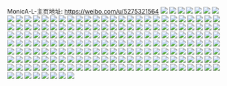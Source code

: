 MonicA-L-主页地址: https://weibo.com/u/5275321564 
![](https://wx4.sinaimg.cn/mw2000/005L0I7Ggy1h8vdkjvavuj31400u0q9m.jpg) 
![](https://wx4.sinaimg.cn/mw2000/005L0I7Ggy1h8varmbidsj31400u014k.jpg) 
![](https://wx4.sinaimg.cn/mw2000/005L0I7Ggy1h8rygnsij1j31640u0gu2.jpg) 
![](https://wx4.sinaimg.cn/mw2000/005L0I7Gly1h8mfd0wa20j31sc2dsts3.jpg) 
![](https://wx4.sinaimg.cn/mw2000/005L0I7Gly1h8mfcq9cv2j30zn18rwkm.jpg) 
![](https://wx4.sinaimg.cn/mw2000/005L0I7Gly1h8mfcly7tjj31ou2dshdt.jpg) 
![](https://wx4.sinaimg.cn/mw2000/005L0I7Gly1h8mfcwuzq8j31sc2dsnhy.jpg) 
![](https://wx4.sinaimg.cn/mw2000/005L0I7Gly1h8itqo6ylij31sc2dsqv5.jpg) 
![](https://wx4.sinaimg.cn/mw2000/005L0I7Gly1h8itmre4jjj31sc29db2a.jpg) 
![](https://wx4.sinaimg.cn/mw2000/005L0I7Gly1h8hl2lsdo0j31sc2dsb2b.jpg) 
![](https://wx4.sinaimg.cn/mw2000/005L0I7Gly1h7coa0yeohj30wb0u040t.jpg) 
![](https://wx4.sinaimg.cn/mw2000/005L0I7Gly1h7c6ga4j2ij30u018q0x4.jpg) 
![](https://wx4.sinaimg.cn/mw2000/005L0I7Gly1h7c6gaq2slj30u01400us.jpg) 
![](https://wx4.sinaimg.cn/mw2000/005L0I7Gly1h7c6gcjgy0j30u012mgtc.jpg) 
![](https://wx4.sinaimg.cn/mw2000/005L0I7Gly1h76at3kz5hj30u01400u4.jpg) 
![](https://wx4.sinaimg.cn/mw2000/005L0I7Gly1h76alg4vu8j31660u0tav.jpg) 
![](https://wx4.sinaimg.cn/mw2000/005L0I7Gly1h76alfdibgj31400u0n4x.jpg) 
![](https://wx4.sinaimg.cn/mw2000/005L0I7Gly1h76ap1kl2ej30u0140tgx.jpg) 
![](https://wx4.sinaimg.cn/mw2000/005L0I7Gly1h6ulk5m4e1j30u014yq5m.jpg) 
![](https://wx4.sinaimg.cn/mw2000/005L0I7Gly1h6ulk6fn48j30u01hc478.jpg) 
![](https://wx4.sinaimg.cn/mw2000/005L0I7Gly1h6ulk75cxuj30u016kqbk.jpg) 
![](https://wx4.sinaimg.cn/mw2000/005L0I7Gly1h6ulkaiwr3j30u0166akk.jpg) 
![](https://wx4.sinaimg.cn/mw2000/005L0I7Gly1h6ulkc29x1j30u017e7eh.jpg) 
![](https://wx4.sinaimg.cn/mw2000/005L0I7Gly1h51zpiae8dj323t2tu1kz.jpg) 
![](https://wx4.sinaimg.cn/mw2000/005L0I7Gly1h51zpg4zvsj31sc2dskjl.jpg) 
![](https://wx4.sinaimg.cn/mw2000/005L0I7Gly1h51zpror1gj31mf28j4qq.jpg) 
![](https://wx4.sinaimg.cn/mw2000/005L0I7Gly1h51zpsx5a6j31qa2af7ti.jpg) 
![](https://wx4.sinaimg.cn/mw2000/005L0I7Gly1h51zpz394oj31sc2dskjm.jpg) 
![](https://wx4.sinaimg.cn/mw2000/005L0I7Gly1h51rzqw719j32yp2yp4qr.jpg) 
![](https://wx4.sinaimg.cn/mw2000/005L0I7Gly1h51rzozqlij31kz21h7wh.jpg) 
![](https://wx4.sinaimg.cn/mw2000/005L0I7Gly1h5208r5ixtj31sc2dshdu.jpg) 
![](https://wx4.sinaimg.cn/mw2000/005L0I7Gly1h520de2kj5j32c0340npd.jpg) 
![](https://wx4.sinaimg.cn/mw2000/005L0I7Gly1h5208vyrp6j324g2xw7wj.jpg) 
![](https://wx4.sinaimg.cn/mw2000/005L0I7Gly1h520dfexj3j32h42h44qp.jpg) 
![](https://wx4.sinaimg.cn/mw2000/005L0I7Gly1h520hn96p3j30zk1beal3.jpg) 
![](https://wx4.sinaimg.cn/mw2000/005L0I7Ggy1h4tlibcw8kj31ko23kb2b.jpg) 
![](https://wx4.sinaimg.cn/mw2000/005L0I7Ggy1h4tli973jvj31w32ilkjm.jpg) 
![](https://wx4.sinaimg.cn/mw2000/005L0I7Ggy1h4tlidt3tbj31sc2dsnpf.jpg) 
![](https://wx4.sinaimg.cn/mw2000/005L0I7Ggy1h4tli8609dj32c034xx6p.jpg) 
![](https://wx4.sinaimg.cn/mw2000/005L0I7Ggy1h4tlilcbhvj30zk1beap3.jpg) 
![](https://wx4.sinaimg.cn/mw2000/005L0I7Ggy1h4tlom67yoj32c0340hdw.jpg) 
![](https://wx4.sinaimg.cn/mw2000/005L0I7Gly1h32deaaywej328m2s7u0x.jpg) 
![](https://wx4.sinaimg.cn/mw2000/005L0I7Gly1h32dei63imj32c02d0hdu.jpg) 
![](https://wx4.sinaimg.cn/mw2000/005L0I7Gly1h32delvyu8j32c02u8hdu.jpg) 
![](https://wx4.sinaimg.cn/mw2000/005L0I7Gly1h32dedxz8qj32z72c0hdu.jpg) 
![](https://wx4.sinaimg.cn/mw2000/005L0I7Gly1h32devis9sj31sc2dse81.jpg) 
![](https://wx4.sinaimg.cn/mw2000/005L0I7Gly1h32dfascioj33402c0x6q.jpg) 
![](https://wx4.sinaimg.cn/mw2000/005L0I7Gly1h32df32wo3j32c02c0b2b.jpg) 
![](https://wx4.sinaimg.cn/mw2000/005L0I7Gly1h2vh50qyalj31qh29v7wi.jpg) 
![](https://wx4.sinaimg.cn/mw2000/005L0I7Gly1h1xmp2emhlj31sc2dskjl.jpg) 
![](https://wx4.sinaimg.cn/mw2000/005L0I7Gly1h1xmp2vq8uj31sc2dstwi.jpg) 
![](https://wx4.sinaimg.cn/mw2000/005L0I7Gly1h1xmp3fvttj31sc2dsnpd.jpg) 
![](https://wx4.sinaimg.cn/mw2000/005L0I7Gly1h1jgp25h38j31sc2dsb2a.jpg) 
![](https://wx4.sinaimg.cn/mw2000/005L0I7Gly1h1jgp7v5agj31sc2dskjm.jpg) 
![](https://wx4.sinaimg.cn/mw2000/005L0I7Gly1h1jgp8qq2rj314h1euqow.jpg) 
![](https://wx4.sinaimg.cn/mw2000/005L0I7Gly1h1jgoyxrv6j31sc2ds1kz.jpg) 
![](https://wx4.sinaimg.cn/mw2000/005L0I7Gly1h1jgp9fgasj30vj1hh7fj.jpg) 
![](https://wx4.sinaimg.cn/mw2000/005L0I7Gly1h1f6q117qdj30zo2561kx.jpg) 
![](https://wx4.sinaimg.cn/mw2000/005L0I7Gly1h1f6q46a8rj32x61ore82.jpg) 
![](https://wx4.sinaimg.cn/mw2000/005L0I7Gly1h1d2zf1xq0j31m42cqb29.jpg) 
![](https://wx4.sinaimg.cn/mw2000/005L0I7Gly1h1d2z92peqj31sc2dse81.jpg) 
![](https://wx4.sinaimg.cn/mw2000/005L0I7Gly1h1d2zdcvobj31q02a7x6q.jpg) 
![](https://wx4.sinaimg.cn/mw2000/005L0I7Gly1h1d2zatouzj31sb2bahdt.jpg) 
![](https://wx4.sinaimg.cn/mw2000/005L0I7Gly1h13cwafidvj31sc2ds4qp.jpg) 
![](https://wx4.sinaimg.cn/mw2000/005L0I7Gly1h13cweg9o0j31x51rz4qp.jpg) 
![](https://wx4.sinaimg.cn/mw2000/005L0I7Gly1h13d15tcpoj31jp2ds4qq.jpg) 
![](https://wx4.sinaimg.cn/mw2000/005L0I7Gly1h13cwngks0j324a2tax6p.jpg) 
![](https://wx4.sinaimg.cn/mw2000/005L0I7Gly1h13d1l60g9j31qj2c74qp.jpg) 
![](https://wx4.sinaimg.cn/mw2000/005L0I7Gly1h13cwlvii8j33402c0b2b.jpg) 
![](https://wx4.sinaimg.cn/mw2000/005L0I7Gly1h0za7hxemcj32ca23rhdt.jpg) 
![](https://wx4.sinaimg.cn/mw2000/005L0I7Gly1h0za7brss5j31kp1y6kjl.jpg) 
![](https://wx4.sinaimg.cn/mw2000/005L0I7Gly1h0za8243wgj31qo2bjb29.jpg) 
![](https://wx4.sinaimg.cn/mw2000/005L0I7Gly1h0za7qfvh5j31hu1xehdt.jpg) 
![](https://wx4.sinaimg.cn/mw2000/005L0I7Gly1h0za7unrntj31hk1w3npd.jpg) 
![](https://wx4.sinaimg.cn/mw2000/005L0I7Gly1h0za7k1jhwj31k329d1kx.jpg) 
![](https://wx4.sinaimg.cn/mw2000/005L0I7Gly1h0za7xtnwpj31eg1wze81.jpg) 
![](https://wx4.sinaimg.cn/mw2000/005L0I7Gly1gzzawlj36mj325r2p77wi.jpg) 
![](https://wx4.sinaimg.cn/mw2000/005L0I7Gly1gzzawmqlyfj31m51ythdt.jpg) 
![](https://wx4.sinaimg.cn/mw2000/005L0I7Gly1gzzawju6fej31lx1ssx16.jpg) 
![](https://wx4.sinaimg.cn/mw2000/005L0I7Gly1gzvs4f5222j31pp2dsnpd.jpg) 
![](https://wx4.sinaimg.cn/mw2000/005L0I7Gly1gzvs4ghv69j31qc2dshdt.jpg) 
![](https://wx4.sinaimg.cn/mw2000/005L0I7Gly1gzvs4js43zj32j729vx6p.jpg) 
![](https://wx4.sinaimg.cn/mw2000/005L0I7Gly1gzvs4koq8ij31rj2bn7u0.jpg) 
![](https://wx4.sinaimg.cn/mw2000/005L0I7Gly1gzot8u8tplj31sc2ds7wh.jpg) 
![](https://wx4.sinaimg.cn/mw2000/005L0I7Gly1gzot8va8krj31sc2ds4qq.jpg) 
![](https://wx4.sinaimg.cn/mw2000/005L0I7Gly1gzot8weqt1j32mp2at1ky.jpg) 
![](https://wx4.sinaimg.cn/mw2000/005L0I7Gly1gz8rlztvbjj31wk2eo1ky.jpg) 
![](https://wx4.sinaimg.cn/mw2000/005L0I7Gly1gyrdbs0jnqj31sc2dsu0y.jpg) 
![](https://wx4.sinaimg.cn/mw2000/005L0I7Gly1gyrdbwz0bsj31oj238u0x.jpg) 
![](https://wx4.sinaimg.cn/mw2000/005L0I7Gly1gyrdbk9cgaj31sc2dsnpe.jpg) 
![](https://wx4.sinaimg.cn/mw2000/005L0I7Gly1gyrdc3nvzxj31ih26fe81.jpg) 
![](https://wx4.sinaimg.cn/mw2000/005L0I7Gly1gxrlehfmhxj32c02c0u0y.jpg) 
![](https://wx4.sinaimg.cn/mw2000/005L0I7Gly1gw38xlfzy5j30y10q9q9x.jpg) 
![](https://wx4.sinaimg.cn/mw2000/005L0I7Gly1gvvf3boymgj326q2vhqv6.jpg) 
![](https://wx4.sinaimg.cn/mw2000/005L0I7Gly1gvvf34b58uj32c0340u0y.jpg) 
![](https://wx4.sinaimg.cn/mw2000/005L0I7Gly1gvvf379lhdj328a2pgkjl.jpg) 
![](https://wx4.sinaimg.cn/mw2000/005L0I7Gly1gvvf2lj0ojj32c0340npe.jpg) 
![](https://wx4.sinaimg.cn/mw2000/005L0I7Gly1gvcjw8lunwj627q2ybkjl02.jpg) 
![](https://wx4.sinaimg.cn/mw2000/005L0I7Gly1gvcjw09efaj62c02c0hdu02.jpg) 
![](https://wx4.sinaimg.cn/mw2000/005L0I7Gly1gvcjw7iqlej623r2swb2b02.jpg) 
![](https://wx4.sinaimg.cn/mw2000/005L0I7Gly1gvcjww9bzkj63402c0b2b02.jpg) 
![](https://wx4.sinaimg.cn/mw2000/005L0I7Gly1gvcjwg49lxj61sc2dsnpe02.jpg) 
![](https://wx4.sinaimg.cn/mw2000/005L0I7Gly1gvcjzuz840j62c02c0npe02.jpg) 
![](https://wx4.sinaimg.cn/mw2000/005L0I7Gly1gvcjzten2fj62ww26mu0y02.jpg) 
![](https://wx4.sinaimg.cn/mw2000/005L0I7Gly1gvcjw5pukuj61sw1o27wi02.jpg) 
![](https://wx4.sinaimg.cn/mw2000/005L0I7Gly1gvcjwafhujj62c02fwx6p02.jpg) 
![](https://wx4.sinaimg.cn/mw2000/005L0I7Gly1gv4553fnohj62c02c0hdt02.jpg) 
![](https://wx4.sinaimg.cn/mw2000/005L0I7Gly1gv455b4p6fj633z220kjm02.jpg) 
![](https://wx4.sinaimg.cn/mw2000/005L0I7Gly1gv4560sfhqj62ft1tv7wj02.jpg) 
![](https://wx4.sinaimg.cn/mw2000/005L0I7Gly1gv455em42ij62c02c0u0y02.jpg) 
![](https://wx4.sinaimg.cn/mw2000/005L0I7Gly1gv45522lb2j62c0340x6q02.jpg) 
![](https://wx4.sinaimg.cn/mw2000/005L0I7Gly1gv45550etjj62md2a4kjl02.jpg) 
![](https://wx4.sinaimg.cn/mw2000/005L0I7Gly1gv455wne4yj62c02c0hdx02.jpg) 
![](https://wx4.sinaimg.cn/mw2000/005L0I7Gly1gv455iq697j625o31qe8202.jpg) 
![](https://wx4.sinaimg.cn/mw2000/005L0I7Gly1gv45ab0ugvj61zu2spqv502.jpg) 
![](https://wx4.sinaimg.cn/mw2000/005L0I7Gly1gv1bdk1z3tj62c02c0e8402.jpg) 
![](https://wx4.sinaimg.cn/mw2000/005L0I7Gly1gv1bf5a5d5j326n340e83.jpg) 
![](https://wx4.sinaimg.cn/mw2000/005L0I7Gly1gv1bd2atf0j630k2c0e8402.jpg) 
![](https://wx4.sinaimg.cn/mw2000/005L0I7Gly1gv1bc5g0ssj3285340kjm.jpg) 
![](https://wx4.sinaimg.cn/mw2000/005L0I7Gly1gv1be5y5cwj61xm2rxu0x02.jpg) 
![](https://wx4.sinaimg.cn/mw2000/005L0I7Gly1gv1bdyu26tj62xs27cnpe02.jpg) 
![](https://wx4.sinaimg.cn/mw2000/005L0I7Gly1gv1be1ug2kj62c0340u0x02.jpg) 
![](https://wx4.sinaimg.cn/mw2000/005L0I7Gly1gv1be9zoz7j62642w6b2902.jpg) 
![](https://wx4.sinaimg.cn/mw2000/005L0I7Gly1gv1becvo6kj61zw2sw7wi02.jpg) 
![](https://wx4.sinaimg.cn/mw2000/005L0I7Gly1gv1be88roaj324a2tq7wh.jpg) 
![](https://wx4.sinaimg.cn/mw2000/005L0I7Gly1gv1bei7cylj61u02lrhdu02.jpg) 
![](https://wx4.sinaimg.cn/mw2000/005L0I7Gly1gv1bf0h3raj62c02c01l002.jpg) 
![](https://wx4.sinaimg.cn/mw2000/005L0I7Ggy1guw1xvljd7j61sc2dsu1002.jpg) 
![](https://wx4.sinaimg.cn/mw2000/005L0I7Ggy1guw1y33q87j61sc2dsx6p02.jpg) 
![](https://wx4.sinaimg.cn/mw2000/005L0I7Ggy1guw1vrqxdqj61sc29xu0y02.jpg) 
![](https://wx4.sinaimg.cn/mw2000/005L0I7Ggy1guw1v78jnaj61sc2dskjo02.jpg) 
![](https://wx4.sinaimg.cn/mw2000/005L0I7Ggy1guw1wthy1qj62c02c0e8302.jpg) 
![](https://wx4.sinaimg.cn/mw2000/005L0I7Ggy1guw1wgomadj63402c0u1002.jpg) 
![](https://wx4.sinaimg.cn/mw2000/005L0I7Ggy1guw1uvhjg7j62c0340b2f02.jpg) 
![](https://wx4.sinaimg.cn/mw2000/005L0I7Ggy1guw1wxe03wj62et207qv602.jpg) 
![](https://wx4.sinaimg.cn/mw2000/005L0I7Ggy1guw1xij0bjj62es2dsu1302.jpg) 
![](https://wx4.sinaimg.cn/mw2000/005L0I7Gly1gu3a3saz7oj32yc21b7wi.jpg) 
![](https://wx4.sinaimg.cn/mw2000/005L0I7Gly1gu3a28is5ej32xn2bfkjm.jpg) 
![](https://wx4.sinaimg.cn/mw2000/005L0I7Gly1gu3a37r9flj32xu27d4qq.jpg) 
![](https://wx4.sinaimg.cn/mw2000/005L0I7Gly1gtwrdzaz4qj31sc2ds1kz.jpg) 
![](https://wx4.sinaimg.cn/mw2000/005L0I7Gly1gtwrcfgzgvj33402c04qs.jpg) 
![](https://wx4.sinaimg.cn/mw2000/005L0I7Gly1gtwrcl9x4yj32bl2zcu0x.jpg) 
![](https://wx4.sinaimg.cn/mw2000/005L0I7Gly1gtwrd9mmoij31yi2ppu0z.jpg) 
![](https://wx4.sinaimg.cn/mw2000/005L0I7Gly1gtwrcq7uitj320e340npf.jpg) 
![](https://wx4.sinaimg.cn/mw2000/005L0I7Gly1gtwrdgt856j31mn29ykjm.jpg) 
![](https://wx4.sinaimg.cn/mw2000/005L0I7Gly1gtn7iddt70j32bx2ojqv5.jpg) 
![](https://wx4.sinaimg.cn/mw2000/005L0I7Gly1gtn7ifadydj32me33ob2b.jpg) 
![](https://wx4.sinaimg.cn/mw2000/005L0I7Gly1gtn7igpla3j31ze2ri7wi.jpg) 
![](https://wx4.sinaimg.cn/mw2000/005L0I7Gly1grzbcqbtzrj30u0140ne6.jpg) 
![](https://wx4.sinaimg.cn/mw2000/005L0I7Gly1grzbcs2bzcj30u01261bz.jpg) 
![](https://wx4.sinaimg.cn/mw2000/005L0I7Gly1grzbctxht4j30u013z7qq.jpg) 
![](https://wx4.sinaimg.cn/mw2000/005L0I7Gly1grzbcoeda9j30u0140qi9.jpg) 
![](https://wx4.sinaimg.cn/mw2000/005L0I7Gly1glt3lhzh1vj328p1sbnpd.jpg) 
![](https://wx4.sinaimg.cn/mw2000/005L0I7Gly1gj5degtz6zj30u0140jwe.jpg) 
![](https://wx4.sinaimg.cn/mw2000/005L0I7Gly1gizsm5xsflj30u00ywtqd.jpg) 
![](https://wx4.sinaimg.cn/mw2000/005L0I7Gly1gizsm56gvvj31400u04d9.jpg) 
![](https://wx4.sinaimg.cn/mw2000/005L0I7Gly1gizsm6a0o7j30u011fq8u.jpg) 
![](https://wx4.sinaimg.cn/mw2000/005L0I7Gly1gizsm6lz7wj30u0140wtz.jpg) 
![](https://wx4.sinaimg.cn/mw2000/005L0I7Gly1gizsm8c0yaj31400u0k15.jpg) 
![](https://wx4.sinaimg.cn/mw2000/005L0I7Gly1gizstep4hyj30u0140tfo.jpg) 
![](https://wx4.sinaimg.cn/mw2000/005L0I7Gly1gizsmbij2zj31400u0k7s.jpg) 
![](https://wx4.sinaimg.cn/mw2000/005L0I7Gly1gizsm9jcu8j31400u017u.jpg) 
![](https://wx4.sinaimg.cn/mw2000/005L0I7Gly1gizsuxfu66j31400u0133.jpg) 
![](https://wx4.sinaimg.cn/mw2000/005L0I7Ggy1gh99frw4oqj32ds1sc7wi.jpg) 
![](https://wx4.sinaimg.cn/mw2000/005L0I7Ggy1gh99fukzf4j33402c0e83.jpg) 
![](https://wx4.sinaimg.cn/mw2000/005L0I7Ggy1gh99fpmkpwj316o1kwtqg.jpg) 
![](https://wx4.sinaimg.cn/mw2000/005L0I7Ggy1gh7xzrr71yj32lt1s3qv5.jpg) 
![](https://wx4.sinaimg.cn/mw2000/005L0I7Ggy1gh7xztui5qj32c0340x6r.jpg) 
![](https://wx4.sinaimg.cn/mw2000/005L0I7Ggy1gh7xzw75mfj32c02irnpg.jpg) 
![](https://wx4.sinaimg.cn/mw2000/005L0I7Ggy1gh6zntbm32j30u00y2k3r.jpg) 
![](https://wx4.sinaimg.cn/mw2000/005L0I7Ggy1gh6znwd742j30u0140dsu.jpg) 
![](https://wx4.sinaimg.cn/mw2000/005L0I7Ggy1gh6znutxd3j30u0140dro.jpg) 
![](https://wx4.sinaimg.cn/mw2000/005L0I7Ggy1gh6znu4zjlj31hc0u0amd.jpg) 
![](https://wx4.sinaimg.cn/mw2000/005L0I7Ggy1gh6znvof50j31400u0qcf.jpg) 
![](https://wx4.sinaimg.cn/mw2000/005L0I7Ggy1gh6znx1eppj31400u0wq3.jpg) 
![](https://wx4.sinaimg.cn/mw2000/005L0I7Ggy1gh6tdfmmapj30u0140guc.jpg) 
![](https://wx4.sinaimg.cn/mw2000/005L0I7Ggy1gh5wdrgl81j319h0u048v.jpg) 
![](https://wx4.sinaimg.cn/mw2000/005L0I7Ggy1gh5x7tg9frj31260u0qcx.jpg) 
![](https://wx4.sinaimg.cn/mw2000/005L0I7Gly1gexnnx6qq5j30yy0w7wx5.jpg) 
![](https://wx4.sinaimg.cn/mw2000/005L0I7Gly1gexnnuo46mj31kw16o7wh.jpg) 
![](https://wx4.sinaimg.cn/mw2000/005L0I7Gly1gexnnznkglj31481f5e6t.jpg) 
![](https://wx4.sinaimg.cn/mw2000/005L0I7Gly1gexno1pjf2j31kw16o7wh.jpg) 
![](https://wx4.sinaimg.cn/mw2000/005L0I7Gly1gexno3fjgej316o1kw7wh.jpg) 
![](https://wx4.sinaimg.cn/mw2000/005L0I7Gly1gexno5bunjj31kw16o7wh.jpg) 
![](https://wx4.sinaimg.cn/mw2000/005L0I7Gly1gexno6l011j31sc2dsh5y.jpg) 
![](https://wx4.sinaimg.cn/mw2000/005L0I7Gly1gexno9zg9jj33402c07wi.jpg) 
![](https://wx4.sinaimg.cn/mw2000/005L0I7Gly1gexnof9jafj32c03404qr.jpg) 
![](https://wx4.sinaimg.cn/mw2000/005L0I7Ggy1gewbnp948nj33402c0hdv.jpg) 
![](https://wx4.sinaimg.cn/mw2000/005L0I7Ggy1gewbnmx8lcj33402c0qv7.jpg) 
![](https://wx4.sinaimg.cn/mw2000/005L0I7Ggy1geva1ss6rhj325r2vo4qs.jpg) 
